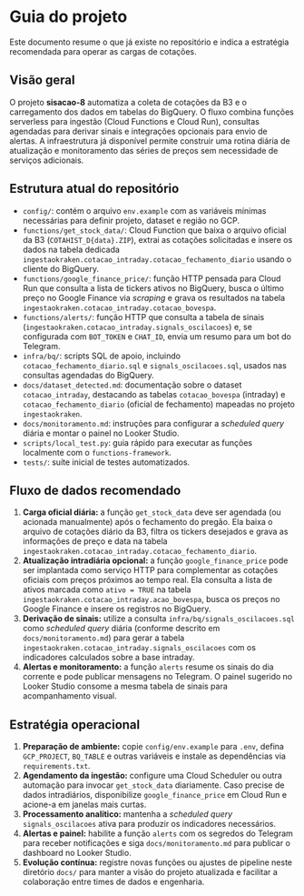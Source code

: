 # Guia do projeto

Este documento resume o que já existe no repositório e indica a estratégia recomendada para operar as cargas de cotações.

## Visão geral

O projeto **sisacao-8** automatiza a coleta de cotações da B3 e o carregamento dos dados em tabelas do BigQuery. O fluxo combina
funções serverless para ingestão (Cloud Functions e Cloud Run), consultas agendadas para derivar sinais e integrações opcionais
para envio de alertas. A infraestrutura já disponível permite construir uma rotina diária de atualização e monitoramento das
séries de preços sem necessidade de serviços adicionais.

## Estrutura atual do repositório

- `config/`: contém o arquivo `env.example` com as variáveis mínimas necessárias para definir projeto, dataset e região no GCP.
- `functions/get_stock_data/`: Cloud Function que baixa o arquivo oficial da B3 (`COTAHIST_D{data}.ZIP`), extrai as cotações
  solicitadas e insere os dados na tabela dedicada `ingestaokraken.cotacao_intraday.cotacao_fechamento_diario` usando o cliente do BigQuery.
- `functions/google_finance_price/`: função HTTP pensada para Cloud Run que consulta a lista de tickers ativos no BigQuery,
  busca o último preço no Google Finance via *scraping* e grava os resultados na tabela `ingestaokraken.cotacao_intraday.cotacao_bovespa`.
- `functions/alerts/`: função HTTP que consulta a tabela de sinais (`ingestaokraken.cotacao_intraday.signals_oscilacoes`) e, se configurada com `BOT_TOKEN` e
  `CHAT_ID`, envia um resumo para um bot do Telegram.
- `infra/bq/`: scripts SQL de apoio, incluindo `cotacao_fechamento_diario.sql` e `signals_oscilacoes.sql`, usados nas consultas
  agendadas do BigQuery.
- `docs/dataset_detected.md`: documentação sobre o dataset `cotacao_intraday`, destacando as tabelas `cotacao_bovespa`
  (intraday) e `cotacao_fechamento_diario` (oficial de fechamento) mapeadas no projeto `ingestaokraken`.
- `docs/monitoramento.md`: instruções para configurar a *scheduled query* diária e montar o painel no Looker Studio.
- `scripts/local_test.py`: guia rápido para executar as funções localmente com o `functions-framework`.
- `tests/`: suíte inicial de testes automatizados.

## Fluxo de dados recomendado

1. **Carga oficial diária:** a função `get_stock_data` deve ser agendada (ou acionada manualmente) após o fechamento do pregão.
   Ela baixa o arquivo de cotações diário da B3, filtra os tickers desejados e grava as informações de preço e data na tabela
   `ingestaokraken.cotacao_intraday.cotacao_fechamento_diario`.
2. **Atualização intradiária opcional:** a função `google_finance_price` pode ser implantada como serviço HTTP para complementar
   as cotações oficiais com preços próximos ao tempo real. Ela consulta a lista de ativos marcada como `ativo = TRUE` na tabela
   `ingestaokraken.cotacao_intraday.acao_bovespa`, busca os preços no Google Finance e insere os registros no BigQuery.
3. **Derivação de sinais:** utilize a consulta `infra/bq/signals_oscilacoes.sql` como *scheduled query* diária (conforme descrito
   em `docs/monitoramento.md`) para gerar a tabela `ingestaokraken.cotacao_intraday.signals_oscilacoes` com os indicadores calculados sobre a base intraday.
4. **Alertas e monitoramento:** a função `alerts` resume os sinais do dia corrente e pode publicar mensagens no Telegram. O painel
   sugerido no Looker Studio consome a mesma tabela de sinais para acompanhamento visual.

## Estratégia operacional

1. **Preparação de ambiente:** copie `config/env.example` para `.env`, defina `GCP_PROJECT`, `BQ_TABLE` e outras variáveis e
   instale as dependências via `requirements.txt`.
2. **Agendamento da ingestão:** configure uma Cloud Scheduler ou outra automação para invocar `get_stock_data` diariamente.
   Caso precise de dados intradiários, disponibilize `google_finance_price` em Cloud Run e acione-a em janelas mais curtas.
3. **Processamento analítico:** mantenha a *scheduled query* `signals_oscilacoes` ativa para produzir os indicadores necessários.
4. **Alertas e painel:** habilite a função `alerts` com os segredos do Telegram para receber notificações e siga `docs/monitoramento.md`
   para publicar o dashboard no Looker Studio.
5. **Evolução contínua:** registre novas funções ou ajustes de pipeline neste diretório `docs/` para manter a visão do projeto
   atualizada e facilitar a colaboração entre times de dados e engenharia.

